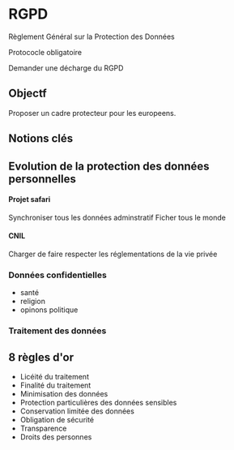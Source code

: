 # RGPD
Règlement Général sur la Protection des Données

Protococle obligatoire

Demander une décharge du RGPD

## Objectf
Proposer un cadre protecteur pour les europeens.
## Notions clés
## Evolution de la protection des données personnelles
#### Projet safari
Synchroniser tous les données adminstratif
Ficher tous le monde
#### CNIL
Charger de faire respecter les réglementations de la vie privée
### Données confidentielles
- santé
- religion
- opinons politique

### Traitement des données
## 8 règles d'or
- Licéité du traitement
- Finalité du traitement
- Minimisation des données
- Protection particulières des données sensibles
- Conservation limitée des données
- Obligation de sécurité
- Transparence
- Droits des personnes
